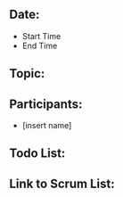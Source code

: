 ## Date:
-   Start Time
-   End Time

## Topic:

## Participants:
- [insert name]

## Todo List:

## Link to Scrum List:
